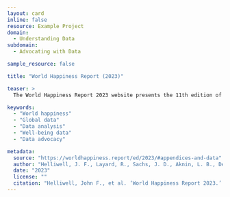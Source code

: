 ```yaml
---
layout: card
inline: false
resource: Example Project
domain:
  - Understanding Data
subdomain:
  - Advocating with Data

sample_resource: false

title: "World Happiness Report (2023)"

teaser: >
  The World Happiness Report 2023 website presents the 11th edition of this annual publication, which measures and ranks countries based on their citizens' happiness and well-being. The report includes several chapters covering topics such as trust and social connections during crises, state effectiveness, altruism's impact on well-being, and using social media to measure well-being across cultures and time. The site provides access to the full report, its executive summary, individual chapters, and downloadable data sets used in the analysis. It emphasizes the growing importance of happiness as a metric for national success and governmental objectives. The report is a collaborative effort involving various organizations and is edited by prominent researchers in the field. The website also offers information about the report's background, methodology, and ways to explore the data further.  We present this resource as an Example Project.

keywords:
  - "World happiness"
  - "Global data"
  - "Data analysis"
  - "Well-being data"
  - "Data advocacy"

metadata:
  source: "https://worldhappiness.report/ed/2023/#appendices-and-data"
  author: "Helliwell, J. F., Layard, R., Sachs, J. D., Aknin, L. B., De Neve, J.-E., & Wang, S. , eds."
  date: "2023"
  license: ""
  citation: "Helliwell, John F., et al. ‘World Happiness Report 2023.’ Worldhappiness.report, 20 Mar. 2023, worldhappiness.report/ed/2023/."
---
```

